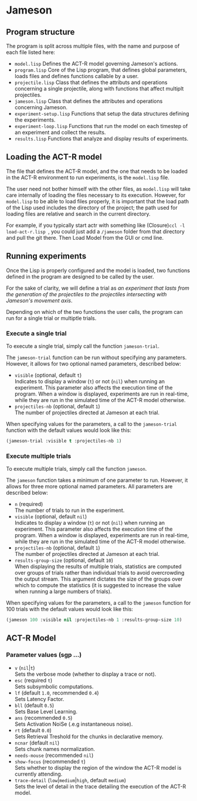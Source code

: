 # Jameson

## Program structure

The program is split across multiple files, with the name and purpose of each file listed here:

- `model.lisp` Defines the ACT-R model governing Jameson's actions.
- `program.lisp` Core of the Lisp program, that defines global parameters, loads files and defines functions callable by a user.
- `projectile.lisp` Class that defines the attributs and operations concerning a single projectile, along with functions that affect multiplt projectiles.
- `jameson.lisp` Class that defines the attributes and operations concerning Jameson.
- `experiment-setup.lisp` Functions that setup the data structures defining the experiments.
- `experiment-loop.lisp` Functions that run the model on each timestep of an experiment and collect the results.
- `results.lisp` Functions that analyze and display results of experiments.

## Loading the ACT-R model

The file that defines the ACT-R model, and the one that needs to be loaded in the ACT-R environment to run experiments, is the `model.lisp` file.

The user need not bother himself with the other files, as `model.lisp` will take care internally of loading the files necessary to its execution. However, for `model.lisp` to be able to load files properly, it is important that the load path of the Lisp used includes the directory of the project; the path used for loading files are relative and search in the current directory.

For example, if you typically start actr with something like (Closure)`ccl -l load-act-r.lisp `, you could just add a `/jameson` folder from that directory and pull the git there. Then Load Model from the GUI or cmd line.

## Running experiments

Once the Lisp is properly configured and the model is loaded, two functions defined in the program are designed to be called by the user.

For the sake of clarity, we will define a trial as _an experiment that lasts from the generation of the projectiles to the projectiles intersecting with Jameson's movement axis_.

Depending on which of the two functions the user calls, the program can run for a single trial or multiptle trials.

### Execute a single trial

To execute a single trial, simply call the function `jameson-trial`.

The `jameson-trial` function can be run without specifying any parameters. However, it allows for two optional named parameters, described below:
- `visible` (optional, default `t`) <br/> Indicates to display a window (`t`) or not (`nil`) when running an experiment. This parameter also affects the execution time of the program. When a window is displayed, experiments are run in real-time, while they are run in the simulated time of the ACT-R model otherwise.
- `projectiles-nb` (optional, default `1`) <br/> The number of projectiles directed at Jameson at each trial.

When specifying values for the parameters, a call to the `jameson-trial` function with the default values would look like this:
```lisp
(jameson-trial :visible t :projectiles-nb 1)
```

### Execute multiple trials
To execute multiple trials, simply call the function `jameson`.

The `jameson` function takes a minimum of one parameter to run. However, it allows for three more optional named parameters. All parameters are described below:
- `n` (required) <br/> The number of trials to run in the experiment.
- `visible` (optional, default `nil`) <br/> Indicates to display a window (`t`) or not (`nil`) when running an experiment. This parameter also affects the execution time of the program. When a window is displayed, experiments are run in real-time, while they are run in the simulated time of the ACT-R model otherwise.
- `projectiles-nb` (optional, default `1`) <br/> The number of projectiles directed at Jameson at each trial.
- `results-group-size` (optional, default `10`) <br/> When displaying the results of multiple trials, statistics are computed over groups of trials rather than individual trials to avoid overcrowding the output stream. This argument dictates the size of the groups over which to compute the statistics (it is suggested to increase the value when running a large numbers of trials).

When specifying values for the parameters, a call to the `jameson` function for 100 trials with the default values would look like this:
```lisp
(jameson 100 :visible nil :projectiles-nb 1 :results-group-size 10)
```

## ACT-R Model

### Parameter values (sgp ...)
- `v` (`nil`|`t`) <br/> Sets the verbose mode (whether to display a trace or not).
- `esc` (required `t`) <br/> Sets subsymbolic computations.
- `lf` (default `1.0`, recommended `0.4`) <br/> Sets Latency Factor.
- `bll` (default `0.5`) <br/> Sets Base Level Learning.
- `ans` (recommended `0.5`) <br/> Sets Activation NoiSe (.e.g instantaneous noise).
- `rt` (default `0.0`) <br/> Sets Retrieval Treshold for the chunks in declarative memory.
- `ncnar` (default `nil`) <br/> Sets chunk names normalization.
- `needs-mouse` (recommended `nil`)
- `show-focus` (recommended `t`) <br/> Sets whether to display the region of the window the ACT-R model is currently attending.
- `trace-detail` (`low`|`medium`|`high`, default `medium`) <br/> Sets the level of detail in the trace detailing the execution of the ACT-R model.
